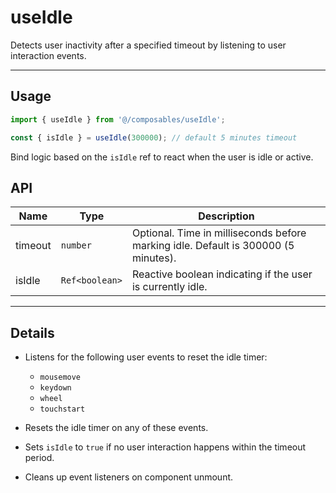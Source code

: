 # useIdle

Detects user inactivity after a specified timeout by listening to user interaction events.

---

## Usage

```ts
import { useIdle } from '@/composables/useIdle';

const { isIdle } = useIdle(300000); // default 5 minutes timeout
```
Bind logic based on the ```isIdle``` ref to react when the user is idle or active.

## API

| Name    | Type          | Description                                           |
|---------|---------------|-------------------------------------------------------|
| timeout | `number`      | Optional. Time in milliseconds before marking idle. Default is 300000 (5 minutes). |
| isIdle  | `Ref<boolean>`| Reactive boolean indicating if the user is currently idle. |

---

## Details

- Listens for the following user events to reset the idle timer:
  - `mousemove`
  - `keydown`
  - `wheel`
  - `touchstart`

- Resets the idle timer on any of these events.

- Sets `isIdle` to `true` if no user interaction happens within the timeout period.

- Cleans up event listeners on component unmount.
